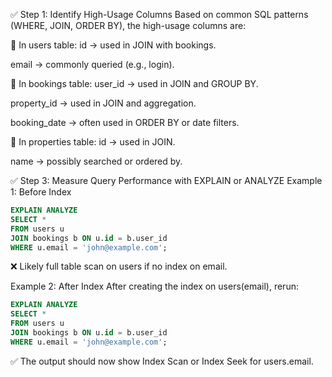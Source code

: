 ✅ Step 1: Identify High-Usage Columns
Based on common SQL patterns (WHERE, JOIN, ORDER BY), the high-usage columns are:

🔹 In users table:
id → used in JOIN with bookings.

email → commonly queried (e.g., login).

🔹 In bookings table:
user_id → used in JOIN and GROUP BY.

property_id → used in JOIN and aggregation.

booking_date → often used in ORDER BY or date filters.

🔹 In properties table:
id → used in JOIN.

name → possibly searched or ordered by.


✅ Step 3: Measure Query Performance with EXPLAIN or ANALYZE
Example 1: Before Index
```sql
EXPLAIN ANALYZE
SELECT *
FROM users u
JOIN bookings b ON u.id = b.user_id
WHERE u.email = 'john@example.com';
```
❌ Likely full table scan on users if no index on email.

Example 2: After Index
After creating the index on users(email), rerun:

``` sql
EXPLAIN ANALYZE
SELECT *
FROM users u
JOIN bookings b ON u.id = b.user_id
WHERE u.email = 'john@example.com';
```
✅ The output should now show Index Scan or Index Seek for users.email.
